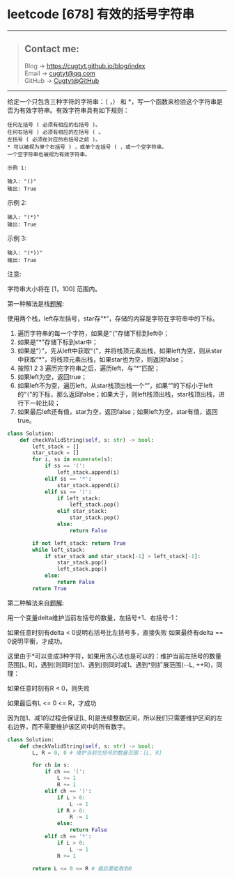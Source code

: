 # leetcode [678] 有效的括号字符串

---
> ## Contact me:
> Blog -> <https://cugtyt.github.io/blog/index>  
> Email -> <cugtyt@qq.com>  
> GitHub -> [Cugtyt@GitHub](https://github.com/Cugtyt)

---

给定一个只包含三种字符的字符串：（ ，） 和 *，写一个函数来检验这个字符串是否为有效字符串。有效字符串具有如下规则：
```
任何左括号 ( 必须有相应的右括号 )。
任何右括号 ) 必须有相应的左括号 ( 。
左括号 ( 必须在对应的右括号之前 )。
* 可以被视为单个右括号 ) ，或单个左括号 ( ，或一个空字符串。
一个空字符串也被视为有效字符串。
```

```
示例 1:

输入: "()"
输出: True
```

示例 2:
```
输入: "(*)"
输出: True
```

示例 3:
```
输入: "(*))"
输出: True
```

注意:

字符串大小将在 [1，100] 范围内。

第一种解法是栈[题解](https://leetcode-cn.com/problems/valid-parenthesis-string/solution/shi-yong-zhan-jie-ti-by-xiao-ming-95/):

使用两个栈，left存左括号，star存“*”，存储的内容是字符在字符串中的下标。

1. 遍历字符串的每一个字符，如果是“（”存储下标到left中；
2. 如果是“*”存储下标到star中；
3. 如果是“）”，先从left中获取“（”，并将栈顶元素出栈，如果left为空，则从star中获取“*”，将栈顶元素出栈，如果star也为空，则返回false；
4. 按照1 2 3 遍历完字符串之后，遍历left，与“*”匹配；
5. 如果left为空，返回true；
6. 如果left不为空，遍历left，从star栈顶出栈一个“”，如果“”的下标小于left的“（”的下标，那么返回false；如果大于，则left栈顶出栈，star栈顶出栈，进行下一轮比较；
7. 如果最后left还有值，star为空，返回false；如果left为空，star有值，返回true。

``` python
class Solution:
    def checkValidString(self, s: str) -> bool:
        left_stack = []
        star_stack = []
        for i, ss in enumerate(s):
            if ss == '(':
                left_stack.append(i)
            elif ss == '*':
                star_stack.append(i)
            elif ss == ')':
                if left_stack:
                    left_stack.pop()
                elif star_stack:
                    star_stack.pop()
                else:
                    return False

        if not left_stack: return True
        while left_stack:
            if star_stack and star_stack[-1] > left_stack[-1]:
                star_stack.pop()
                left_stack.pop()
            else:
                return False
        return True
```

第二种解法来自[题解](https://leetcode-cn.com/problems/valid-parenthesis-string/solution/c-dpjie-fa-tan-xin-jie-fa-by-da-fei-kai/):

用一个变量delta维护当前左括号的数量，左括号+1、右括号-1：

如果任意时刻有delta < 0说明右括号比左括号多，直接失败
如果最终有delta == 0说明平衡，才成功。

这里由于\*可以变成3种字符，如果用贪心法也是可以的：维护当前左括号的数量范围[L, R]，遇到(则同时加1、遇到)则同时减1、遇到\*则扩展范围(--L, ++R)，同理：

如果任意时刻有R < 0，则失败

如果最后有L <= 0 <= R，才成功

因为加1、减1的过程会保证[L, R]是连续整数区间，所以我们只需要维护区间的左右边界，而不需要维护该区间中的所有数字。

``` python
class Solution:
    def checkValidString(self, s: str) -> bool:
        L, R = 0, 0 # 维护当前左括号的数量范围：[L, R]

        for ch in s:
            if ch == '(':
                L += 1
                R += 1
            elif ch == ')':
                if L > 0:  
                    L -= 1
                if R > 0: 
                    R -= 1
                else:
                    return False
            elif ch == '*':
                if L > 0: 
                    L -= 1
                R += 1

        return L <= 0 <= R # 最后要能取到0
```
